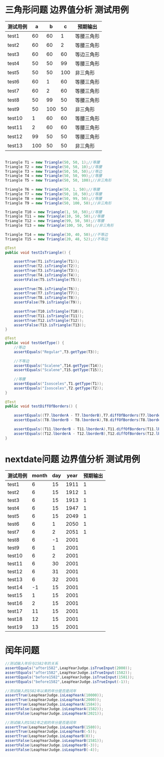 # 三角形问题 边界值分析 测试用例

测试用例|a|b|c|预期输出
--|--|--|--|--
test1|60|60|1|等腰三角形
test2|60|60|2|等腰三角形
test3|60|60|60|等边三角形
test4|50|50|99|等腰三角形
test5|50|50|100|非三角形
test6|60|1|60|等腰三角形
test7|60|2|60|等腰三角形
test8|50|99|50|等腰三角形
test9|50|100|50|非三角形
test10|1|60|60|等腰三角形
test11|2|60|60|等腰三角形
test12|99|50|50|等腰三角形
test13|100|50|50|非三角形

``` java
	
Triangle T1 = new Triangle(50, 50, 1);//等腰
Triangle T2 = new Triangle(50, 50, 10);//等腰
Triangle T3 = new Triangle(50, 50, 50);//等边
Triangle T4 = new Triangle(50, 50, 99);//等腰
Triangle T5 = new Triangle(50, 50, 100);//非三角形
	
Triangle T6 = new Triangle(50, 1, 50);//等腰
Triangle T7 = new Triangle(50, 10, 50);//等腰
Triangle T8 = new Triangle(50, 99, 50);//等腰
Triangle T9 = new Triangle(50, 100, 50);//非三角形

Triangle T10 = new Triangle(1, 50, 50);//等腰
Triangle T11 = new Triangle(10, 50, 50);//等腰
Triangle T12 = new Triangle(99, 50, 50);//等腰
Triangle T13 = new Triangle(100, 50, 50);//非三角形
	
Triangle T14 = new Triangle(30, 40, 50);//不等边
Triangle T15 = new Triangle(20, 48, 52);//不等边

@Test
public void testIsTriangle() {
	
	assertTrue(T1.isTriangle(T1));
	assertTrue(T2.isTriangle(T2));
	assertTrue(T3.isTriangle(T3));
	assertTrue(T4.isTriangle(T4));
	assertFalse(T5.isTriangle(T5));
	
	assertTrue(T6.isTriangle(T6));
	assertTrue(T7.isTriangle(T7));
	assertTrue(T8.isTriangle(T8));
	assertFalse(T9.isTriangle(T9));
	
	assertTrue(T10.isTriangle(T10));
	assertTrue(T11.isTriangle(T11));
	assertTrue(T12.isTriangle(T12));
	assertFalse(T13.isTriangle(T13));
}

@Test
public void testGetType() {
	//等边
	assertEquals("Regular",T3.getType(T3));
	
	//不等边
	assertEquals("Scalene",T14.getType(T14));	
	assertEquals("Scalene",T15.getType(T15));
		
	//等腰
	assertEquals("Isosceles",T1.getType(T1));
	assertEquals("Isosceles",T2.getType(T2));
}
	
@Test
public void testDiffOfBorders() {
		
	assertEquals((T7.lborderA - T7.lborderB),T7.diffOfBorders(T7.lborderA,T7.lborderB));
	assertEquals((T8.lborderB - T8.lborderA),T8.diffOfBorders(T8.lborderA,T8.lborderB));
		
	assertEquals((T11.lborderB - T11.lborderA),T11.diffOfBorders(T11.lborderA,T11.lborderB));
	assertEquals((T12.lborderA - T12.lborderB),T12.diffOfBorders(T12.lborderA,T12.lborderB));
}
```

# nextdate问题 边界值分析 测试用例

测试用例|month|day|year|预期输出
--|--|--|--|--
test1|6|15|1911|1
test2|6|15|1912|1
test3|6|15|1913|1
test4|6|15|1947|1
test5|6|15|2049|1
test6|6|1|2050|1
test7|6|2|2051|1
test8|6|-1|2001|
test9|6|1|2001|
test10|6|2|2001|
test11|6|30|2001|
test12|6|31|2001|
test13|6|32|2001|
test14|-1|15|2001|
test15|1|15|2001|
test16|2|15|2001|
test17|11|15|2001|
test18|12|15|2001|
test19|13|15|2001|

# 闰年问题

``` java
//测试输入年份与1582年的关系
assertEquals("after1582",LeapYearJudge.isTrueInput(2000));
assertEquals("after1582",LeapYearJudge.isTrueInput(1582));
assertEquals("before1582",LeapYearJudge.isTrueInput(1581));
assertEquals("before1582",LeapYearJudge.isTrueInput(-1));
		
//测试输入的1582年以来的年分是否是闰年
assertTrue(LeapYearJudge.isLeapYearA(10000));
assertTrue(LeapYearJudge.isLeapYearA(2000));
assertTrue(LeapYearJudge.isLeapYearA(1584));
assertFalse(LeapYearJudge.isLeapYearA(1582));
assertFalse(LeapYearJudge.isLeapYearA(2021));
		
//测试输入的1582年之前的年分是否是闰年
assertTrue(LeapYearJudge.isLeapYearB(1580));
assertTrue(LeapYearJudge.isLeapYearB(-5));
assertTrue(LeapYearJudge.isLeapYearB(0));
assertFalse(LeapYearJudge.isLeapYearB(1581));
assertFalse(LeapYearJudge.isLeapYearB(-3));
assertFalse(LeapYearJudge.isLeapYearB(-4));
```
